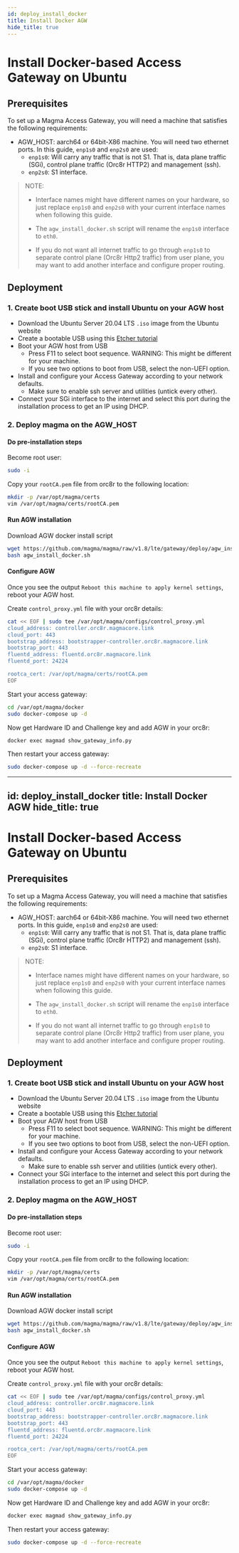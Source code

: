 ```yaml
---
id: deploy_install_docker
title: Install Docker AGW
hide_title: true
---
```


# Install Docker-based Access Gateway on Ubuntu

## Prerequisites

To set up a Magma Access Gateway, you will need a machine that
satisfies the following requirements:

- AGW_HOST: aarch64 or 64bit-X86 machine. You will need two ethernet ports. In this guide,
  `enp1s0` and `enp2s0` are used:
    - `enp1s0`: Will carry any traffic that is not S1. That is, data plane traffic (SGi),
    control plane traffic (Orc8r HTTP2) and management (ssh).
    - `enp2s0`: S1 interface.

> NOTE:
>
> - Interface names might have different names on your hardware, so just
>   replace `enp1s0` and `enp2s0` with your current interface names
>   when following this guide.
>
> - The `agw_install_docker.sh` script will rename the `enp1s0`
>   interface to `eth0`.
>
> - If you do not want all internet traffic to go through `enp1s0`
>  to separate control plane (Orc8r Http2 traffic) from user plane, you
>  may want to add another interface and configure proper routing.

## Deployment

### 1. Create boot USB stick and install Ubuntu on your AGW host

- Download the Ubuntu Server 20.04 LTS `.iso` image from the Ubuntu website
- Create a bootable USB using this [Etcher tutorial](https://tutorials.ubuntu.com/tutorial/tutorial-create-a-usb-stick-on-macos#0)
- Boot your AGW host from USB
    - Press F11 to select boot sequence. WARNING: This might be different for your machine.
    - If you see two options to boot from USB, select the non-UEFI option.
- Install and configure your Access Gateway according to your network defaults.
    - Make sure to enable ssh server and utilities (untick every other).
- Connect your SGi interface to the internet and select this port during the
installation process to get an IP using DHCP.

### 2. Deploy magma on the AGW_HOST

#### Do pre-installation steps

Become root user:

```bash
sudo -i
```

Copy your `rootCA.pem` file from orc8r to the following location:

```bash
mkdir -p /var/opt/magma/certs
vim /var/opt/magma/certs/rootCA.pem
```

#### Run AGW installation

Download AGW docker install script

```bash
wget https://github.com/magma/magma/raw/v1.8/lte/gateway/deploy/agw_install_docker.sh
bash agw_install_docker.sh
```

#### Configure AGW

Once you see the output `Reboot this machine to apply kernel settings`, reboot your AGW host.

Create `control_proxy.yml` file with your orc8r details:

```bash
cat << EOF | sudo tee /var/opt/magma/configs/control_proxy.yml
cloud_address: controller.orc8r.magmacore.link
cloud_port: 443
bootstrap_address: bootstrapper-controller.orc8r.magmacore.link
bootstrap_port: 443
fluentd_address: fluentd.orc8r.magmacore.link
fluentd_port: 24224

rootca_cert: /var/opt/magma/certs/rootCA.pem
EOF
```

Start your access gateway:

```bash
cd /var/opt/magma/docker
sudo docker-compose up -d
```

Now get Hardware ID and Challenge key and add AGW in your orc8r:

```bash
docker exec magmad show_gateway_info.py
```

Then restart your access gateway:

```bash
sudo docker-compose up -d --force-recreate
```
---
id: deploy_install_docker
title: Install Docker AGW
hide_title: true
---

# Install Docker-based Access Gateway on Ubuntu

## Prerequisites

To set up a Magma Access Gateway, you will need a machine that
satisfies the following requirements:

- AGW_HOST: aarch64 or 64bit-X86 machine. You will need two ethernet ports. In this guide,
  `enp1s0` and `enp2s0` are used:
    - `enp1s0`: Will carry any traffic that is not S1. That is, data plane traffic (SGi),
    control plane traffic (Orc8r HTTP2) and management (ssh).
    - `enp2s0`: S1 interface.

> NOTE:
>
> - Interface names might have different names on your hardware, so just
>   replace `enp1s0` and `enp2s0` with your current interface names
>   when following this guide.
>
> - The `agw_install_docker.sh` script will rename the `enp1s0`
>   interface to `eth0`.
>
> - If you do not want all internet traffic to go through `enp1s0`
>  to separate control plane (Orc8r Http2 traffic) from user plane, you
>  may want to add another interface and configure proper routing.

## Deployment

### 1. Create boot USB stick and install Ubuntu on your AGW host

- Download the Ubuntu Server 20.04 LTS `.iso` image from the Ubuntu website
- Create a bootable USB using this [Etcher tutorial](https://tutorials.ubuntu.com/tutorial/tutorial-create-a-usb-stick-on-macos#0)
- Boot your AGW host from USB
    - Press F11 to select boot sequence. WARNING: This might be different for your machine.
    - If you see two options to boot from USB, select the non-UEFI option.
- Install and configure your Access Gateway according to your network defaults.
    - Make sure to enable ssh server and utilities (untick every other).
- Connect your SGi interface to the internet and select this port during the
installation process to get an IP using DHCP.

### 2. Deploy magma on the AGW_HOST

#### Do pre-installation steps

Become root user:

```bash
sudo -i
```

Copy your `rootCA.pem` file from orc8r to the following location:

```bash
mkdir -p /var/opt/magma/certs
vim /var/opt/magma/certs/rootCA.pem
```

#### Run AGW installation

Download AGW docker install script

```bash
wget https://github.com/magma/magma/raw/v1.8/lte/gateway/deploy/agw_install_docker.sh
bash agw_install_docker.sh
```

#### Configure AGW

Once you see the output `Reboot this machine to apply kernel settings`, reboot your AGW host.

Create `control_proxy.yml` file with your orc8r details:

```bash
cat << EOF | sudo tee /var/opt/magma/configs/control_proxy.yml
cloud_address: controller.orc8r.magmacore.link
cloud_port: 443
bootstrap_address: bootstrapper-controller.orc8r.magmacore.link
bootstrap_port: 443
fluentd_address: fluentd.orc8r.magmacore.link
fluentd_port: 24224

rootca_cert: /var/opt/magma/certs/rootCA.pem
EOF
```

Start your access gateway:

```bash
cd /var/opt/magma/docker
sudo docker-compose up -d
```

Now get Hardware ID and Challenge key and add AGW in your orc8r:

```bash
docker exec magmad show_gateway_info.py
```

Then restart your access gateway:

```bash
sudo docker-compose up -d --force-recreate
```

